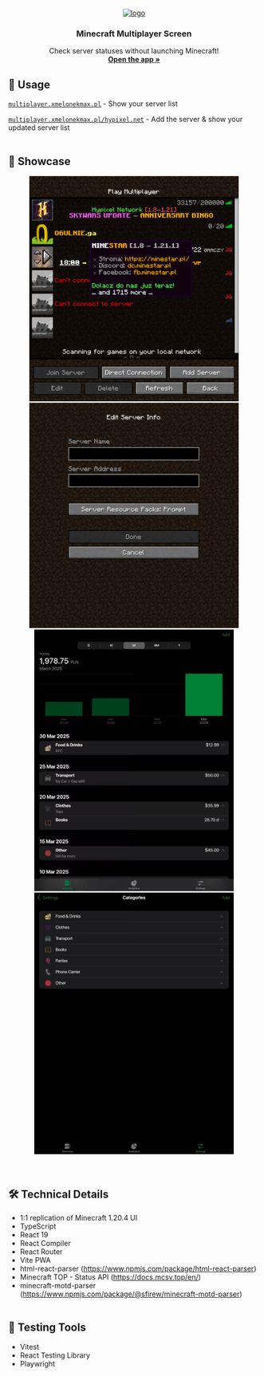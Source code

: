 <div align="center">
  <br />
  <a href="#">
    <img src="public/readme-logo.png" alt="logo" width="160" height="92">
  </a>

  <h3 align="center">Minecraft Multiplayer Screen</h3>

  <p align="center">
    Check server statuses without launching Minecraft!
    <br />
    <a href="https://multiplayer.xmelonekmax.pl"><strong>Open the app »</strong></a>
  </p>
</div>

## 🚀 Usage

<a href="https://multiplayer.xmelonekmax.pl">`multiplayer.xmelonekmax.pl`</a> - Show your server list

<a href="https://multiplayer.xmelonekmax.pl/hypixel.net">`multiplayer.xmelonekmax.pl/hypixel.net`</a> - Add the server & show your updated server list
<br /><br />

## 🎥 Showcase
<div align="center">
  <img src="assets/multiplayer-screen.webp" alt="multiplayer screen" width="420" height="452">
  <img src="assets/add-server-screen.webp" alt="add server screen" width="420" height="452">
  <img src="assets/expense-editing.gif" alt="expense editing" width="400" height="525">
  <img src="assets/category-editing.gif" alt="category editing" width="400" height="525">
</div>
<br /><br />

## 🛠️ Technical Details

- 1:1 replication of Minecraft 1.20.4 UI
- TypeScript
- React 19
- React Compiler
- React Router
- Vite PWA
- html-react-parser (https://www.npmjs.com/package/html-react-parser)
- Minecraft TOP - Status API (https://docs.mcsv.top/en/)
- minecraft-motd-parser (https://www.npmjs.com/package/@sfirew/minecraft-motd-parser)
  <br /><br />

## 🧪 Testing Tools

- Vitest
- React Testing Library
- Playwright
